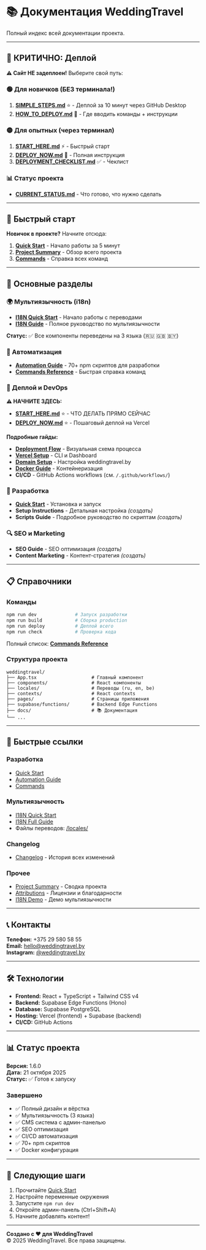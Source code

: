 # 📚 Документация WeddingTravel

Полный индекс всей документации проекта.

---

## 🚀 КРИТИЧНО: Деплой

**⚠️ Сайт НЕ задеплоен!** Выберите свой путь:

### 🟢 Для новичков (БЕЗ терминала!)
1. **[SIMPLE_STEPS.md](./SIMPLE_STEPS.md)** ⭐ - Деплой за 10 минут через GitHub Desktop
2. **[HOW_TO_DEPLOY.md](./HOW_TO_DEPLOY.md)** 📖 - Где вводить команды + инструкции

### 🟡 Для опытных (через терминал)
1. **[START_HERE.md](./START_HERE.md)** ⚡ - Быстрый старт
2. **[DEPLOY_NOW.md](./DEPLOY_NOW.md)** 📖 - Полная инструкция
3. **[DEPLOYMENT_CHECKLIST.md](./DEPLOYMENT_CHECKLIST.md)** ✅ - Чеклист

### 📊 Статус проекта
- **[CURRENT_STATUS.md](./CURRENT_STATUS.md)** - Что готово, что нужно сделать

---

## 🚀 Быстрый старт

**Новичок в проекте?** Начните отсюда:

1. **[Quick Start](./docs/quick-start.md)** - Начало работы за 5 минут
2. **[Project Summary](./docs/project-summary.md)** - Обзор всего проекта
3. **[Commands](./docs/commands.md)** - Справка всех команд

---

## 📖 Основные разделы

### 🌍 Мультиязычность (i18n)
- **[I18N Quick Start](./docs/i18n/quickstart.md)** - Начало работы с переводами
- **[I18N Guide](./docs/i18n/guide.md)** - Полное руководство по мультиязычности

**Статус:** ✅ Все компоненты переведены на 3 языка (🇷🇺 🇬🇧 🇧🇾)

### 🤖 Автоматизация
- **[Automation Guide](./docs/automation.md)** - 70+ npm скриптов для разработки
- **[Commands Reference](./docs/commands.md)** - Быстрая справка команд

### 🚢 Деплой и DevOps

**⚠️ НАЧНИТЕ ЗДЕСЬ:**
- **[START_HERE.md](./START_HERE.md)** ⭐ - ЧТО ДЕЛАТЬ ПРЯМО СЕЙЧАС
- **[DEPLOY_NOW.md](./DEPLOY_NOW.md)** ⭐ - Пошаговый деплой на Vercel

**Подробные гайды:**
- **[Deployment Flow](./docs/deployment/deployment-flow.md)** - Визуальная схема процесса
- **[Vercel Setup](./docs/deployment/vercel-setup.md)** - CLI и Dashboard
- **[Domain Setup](./docs/deployment/domain-setup.md)** - Настройка weddingtravel.by
- **[Docker Guide](./docker/README.md)** - Контейнеризация
- **CI/CD** - GitHub Actions workflows (см. `/.github/workflows/`)

### 📝 Разработка
- **[Quick Start](./docs/quick-start.md)** - Установка и запуск
- **Setup Instructions** - Детальная настройка _(создать)_
- **Scripts Guide** - Подробное руководство по скриптам _(создать)_

### 🔍 SEO и Marketing
- **SEO Guide** - SEO оптимизация _(создать)_
- **Content Marketing** - Контент-стратегия _(создать)_

---

## 📋 Справочники

### Команды
```bash
npm run dev              # Запуск разработки
npm run build            # Сборка production
npm run deploy           # Деплой всего
npm run check            # Проверка кода
```

Полный список: **[Commands Reference](./docs/commands.md)**

### Структура проекта
```
weddingtravel/
├── App.tsx                    # Главный компонент
├── components/                # React компоненты
├── locales/                   # Переводы (ru, en, be)
├── contexts/                  # React contexts
├── pages/                     # Страницы приложения
├── supabase/functions/        # Backend Edge Functions
├── docs/                      # 📚 Документация
└── ...
```

---

## 🔗 Быстрые ссылки

### Разработка
- [Quick Start](./docs/quick-start.md)
- [Automation Guide](./docs/automation.md)
- [Commands](./docs/commands.md)

### Мультиязычность
- [I18N Quick Start](./docs/i18n/quickstart.md)
- [I18N Full Guide](./docs/i18n/guide.md)
- Файлы переводов: [/locales/](./locales/)

### Changelog
- [Changelog](./docs/changelog.md) - История всех изменений

### Прочее
- [Project Summary](./docs/project-summary.md) - Сводка проекта
- [Attributions](./docs/attributions.md) - Лицензии и благодарности
- [I18N Demo](./docs/i18n-demo.md) - Демо мультиязычности

---

## 📞 Контакты

**Телефон:** +375 29 580 58 55  
**Email:** hello@weddingtravel.by  
**Instagram:** [@weddingtravel.by](https://instagram.com/weddingtravel.by)

---

## 🛠️ Технологии

- **Frontend:** React + TypeScript + Tailwind CSS v4
- **Backend:** Supabase Edge Functions (Hono)
- **Database:** Supabase PostgreSQL
- **Hosting:** Vercel (frontend) + Supabase (backend)
- **CI/CD:** GitHub Actions

---

## 📊 Статус проекта

**Версия:** 1.6.0  
**Дата:** 21 октября 2025  
**Статус:** ✅ Готов к запуску

### Завершено
- ✅ Полный дизайн и вёрстка
- ✅ Мультиязычность (3 языка)
- ✅ CMS система с админ-панелью
- ✅ SEO оптимизация
- ✅ CI/CD автоматизация
- ✅ 70+ npm скриптов
- ✅ Docker конфигурация

---

## 🎯 Следующие шаги

1. Прочитайте [Quick Start](./docs/quick-start.md)
2. Настройте переменные окружения
3. Запустите `npm run dev`
4. Откройте админ-панель (Ctrl+Shift+A)
5. Начните добавлять контент!

---

**Создано с ❤️ для WeddingTravel**  
© 2025 WeddingTravel. Все права защищены.
